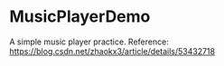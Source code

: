 # MusicPlayerDemo
A simple music player practice.
Reference:
https://blog.csdn.net/zhaokx3/article/details/53432718
